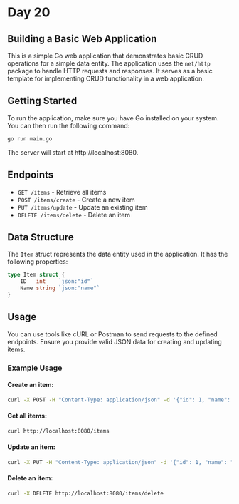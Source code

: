 # Day 20

## Building a Basic Web Application

This is a simple Go web application that demonstrates basic CRUD operations for a simple data entity. The application uses the `net/http` package to handle HTTP requests and responses. It serves as a basic template for implementing CRUD functionality in a web application.

## Getting Started

To run the application, make sure you have Go installed on your system. You can then run the following command:

```bash
go run main.go
```

The server will start at http://localhost:8080.

## Endpoints

- `GET /items` - Retrieve all items
- `POST /items/create` - Create a new item
- `PUT /items/update` - Update an existing item
- `DELETE /items/delete` - Delete an item

## Data Structure

The `Item` struct represents the data entity used in the application. It has the following properties:

```go
type Item struct {
    ID   int    `json:"id"`
    Name string `json:"name"`
}
```

## Usage

You can use tools like cURL or Postman to send requests to the defined endpoints. Ensure you provide valid JSON data for creating and updating items.

### Example Usage

#### Create an item:

```bash
curl -X POST -H "Content-Type: application/json" -d '{"id": 1, "name": "Sample Item"}' http://localhost:8080/items/create
```

#### Get all items:

```bash
curl http://localhost:8080/items
```

#### Update an item:

```bash
curl -X PUT -H "Content-Type: application/json" -d '{"id": 1, "name": "Updated Item"}' http://localhost:8080/items/update
```

#### Delete an item:

```bash
curl -X DELETE http://localhost:8080/items/delete
```
